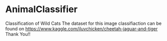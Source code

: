 # AnimalClassifier
Classification of Wild Cats
The dataset for this image classifiaction can be found on https://www.kaggle.com/iluvchicken/cheetah-jaguar-and-tiger
Thank You!!
